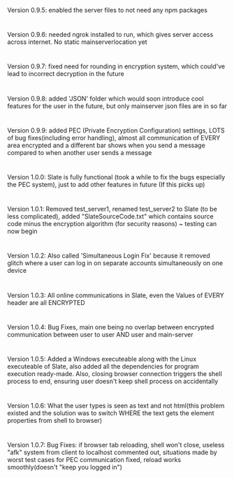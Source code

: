 Version 0.9.5: enabled the server files to not need any npm packages
#
Version 0.9.6: needed ngrok installed to run, which gives server access across internet. No static mainserverlocation yet
#
Version 0.9.7: fixed need for rounding in encryption system, which could've lead to incorrect decryption in the future
#
Version 0.9.8: added 'JSON' folder which would soon introduce cool features for the user in the future, but only mainserver json files are in so far
#
Version 0.9.9: added PEC (Private Encryption Configuration) settings, LOTS of bug fixes(including error handling), almost all communication of EVERY area encrypted and a different bar shows when you send a message compared to when another user sends a message
#
Version 1.0.0: Slate is fully functional (took a while to fix the bugs especially the PEC system), just to add other features in future (If this picks up)
#
Version 1.0.1: Removed test_server1, renamed test_server2 to Slate (to be less complicated), added "SlateSourceCode.txt" which contains source code minus the encryption algorithm (for security reasons) ~ testing can now begin
#
Version 1.0.2: Also called 'Simultaneous Login Fix' because it removed glitch where a user can log in on separate accounts simultaneously on one device
#
Version 1.0.3: All online communications in Slate, even the Values of EVERY header are all ENCRYPTED
#
Version 1.0.4: Bug Fixes, main one being no overlap between encrypted communication between user to user AND user and main-server
#
Version 1.0.5: Added a Windows executeable along with the Linux executeable of Slate, also added all the dependencies for program execution ready-made. Also, closing browser connection triggers the shell process to end, ensuring user doesn't keep shell process on accidentally
#
Version 1.0.6: What the user types is seen as text and not html(this problem existed and the solution was to switch WHERE the text gets the element properties from shell to browser)
#
Version 1.0.7: Bug Fixes: if browser tab reloading, shell won't close, useless "afk" system from client to localhost commented out, situations made by worst test cases for PEC communication fixed, reload works smoothly(doesn't "keep you logged in")
